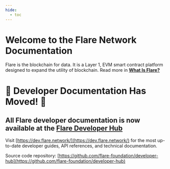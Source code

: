 ```yaml
---
hide:
  - toc
---
```


# Welcome to the Flare Network Documentation

Flare is the blockchain for data. It is a Layer 1, EVM smart contract platform designed to expand the utility of blockchain. Read more in [**What Is Flare?**](https://dev.flare.network/intro)

<div class="migration-alert" markdown>

# 🚨 Developer Documentation Has Moved! 🚨

## All Flare developer documentation is now available at the [Flare Developer Hub](https://dev.flare.network/)

Visit [https://dev.flare.network/](https://dev.flare.network/) for the most up-to-date developer guides, API references, and technical documentation.

Source code repository: [https://github.com/flare-foundation/developer-hub](https://github.com/flare-foundation/developer-hub)

</div>

<style>
    /*Remove the "Last updated" text at the bottom*/
    .md-source-file {
        display: none;
    }
    
    /* Migration alert styling */
    .md-typeset .migration-alert {
        background-color: var(--flr-dark);
        border-left: 4px solid var(--md-accent-fg-color);
        border-radius: 4px;
        padding: 1rem;
        margin: 2rem 0;
        text-align: center;
        max-width: 900px;
    }
    
    .md-typeset .migration-alert h1 {
        color: var(--md-accent-fg-color);
        margin-top: 0.5rem;
        margin-bottom: 1rem;
    }
    
    .md-typeset .migration-alert h2 {
        font-size: 1.2rem;
        margin-top: 0;
        margin-bottom: 1rem;
        color: var(--md-default-fg-color);
    }
    
    .md-typeset .migration-alert a {
        color: var(--md-accent-fg-color);
        font-weight: bold;
        text-decoration: underline;
    }
</style>